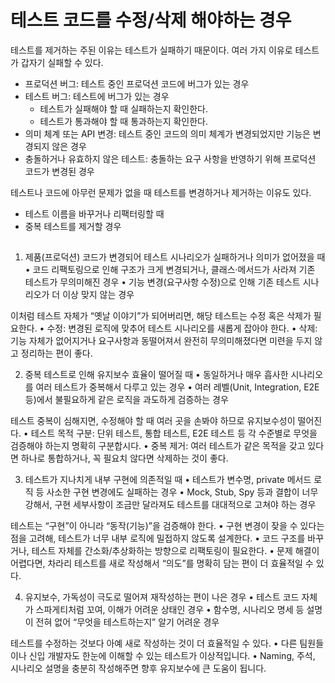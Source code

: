# 테스트 코드를 수정/삭제 해야하는 경우

테스트를 제거하는 주된 이유는 테스트가 실패하기 때문이다. 
여러 가지 이유로 테스트가 갑자기 실패할 수 있다.

- 프로덕션 버그: 테스트 중인 프로덕션 코드에 버그가 있는 경우
- 테스트 버그: 테스트에 버그가 있는 경우
  - 테스트가 실패해야 할 때 실패하는지 확인한다.
  - 테스트가 통과해야 할 때 통과하는지 확인한다.
- 의미 체계 또는 API 변경: 테스트 중인 코드의 의미 체계가 변경되었지만 기능은 변경되지 않은 경우
- 충돌하거나 유효하지 않은 테스트: 충돌하는 요구 사항을 반영하기 위해 프로덕션 코드가 변경된 경우

테스트나 코드에 아무런 문제가 없을 때 테스트를 변경하거나 제거하는 이유도 있다.

- 테스트 이름을 바꾸거나 리팩터링할 때
- 중복 테스트를 제거할 경우



## 

1. 제품(프로덕션) 코드가 변경되어 테스트 시나리오가 실패하거나 의미가 없어졌을 때
	•	코드 리팩토링으로 인해 구조가 크게 변경되거나, 클래스·메서드가 사라져 기존 테스트가 무의미해진 경우
	•	기능 변경(요구사항 수정)으로 인해 기존 테스트 시나리오가 더 이상 맞지 않는 경우

이처럼 테스트 자체가 “옛날 이야기”가 되어버리면, 해당 테스트는 수정 혹은 삭제가 필요한다.
	•	수정: 변경된 로직에 맞추어 테스트 시나리오를 새롭게 잡아야 한다.
	•	삭제: 기능 자체가 없어지거나 요구사항과 동떨어져서 완전히 무의미해졌다면 미련을 두지 않고 정리하는 편이 좋다.

2. 중복 테스트로 인해 유지보수 효율이 떨어질 때
	•	동일하거나 매우 흡사한 시나리오를 여러 테스트가 중복해서 다루고 있는 경우
	•	여러 레벨(Unit, Integration, E2E 등)에서 불필요하게 같은 로직을 과도하게 검증하는 경우

테스트 중복이 심해지면, 수정해야 할 때 여러 곳을 손봐야 하므로 유지보수성이 떨어진다.
	•	테스트 목적 구분: 단위 테스트, 통합 테스트, E2E 테스트 등 각 수준별로 무엇을 검증해야 하는지 명확히 구분합시다.
	•	중복 제거: 여러 테스트가 같은 목적을 갖고 있다면 하나로 통합하거나, 꼭 필요치 않다면 삭제하는 것이 좋다.


3. 테스트가 지나치게 내부 구현에 의존적일 때
	•	테스트가 변수명, private 메서드 로직 등 사소한 구현 변경에도 실패하는 경우
	•	Mock, Stub, Spy 등과 결합이 너무 강해서, 구현 세부사항이 조금만 달라져도 테스트를 대대적으로 고쳐야 하는 경우

테스트는 “구현”이 아니라 “동작(기능)”을 검증해야 한다.
	•	구현 변경이 잦을 수 있다는 점을 고려해, 테스트가 너무 내부 로직에 밀접하지 않도록 설계한다.
	•	코드 구조를 바꾸거나, 테스트 자체를 간소화/추상화하는 방향으로 리팩토링이 필요한다.
	•	문제 해결이 어렵다면, 차라리 테스트를 새로 작성해서 “의도”를 명확히 담는 편이 더 효율적일 수 있다.

4. 유지보수, 가독성이 극도로 떨어져 재작성하는 편이 나은 경우
	•	테스트 코드 자체가 스파게티처럼 꼬여, 이해가 어려운 상태인 경우
	•	함수명, 시나리오 명세 등 설명이 전혀 없어 “무엇을 테스트하는지” 알기 어려운 경우

테스트를 수정하는 것보다 아예 새로 작성하는 것이 더 효율적일 수 있다.
	•	다른 팀원들이나 신입 개발자도 한눈에 이해할 수 있는 테스트가 이상적입니다.
	•	Naming, 주석, 시나리오 설명을 충분히 작성해주면 향후 유지보수에 큰 도움이 됩니다.